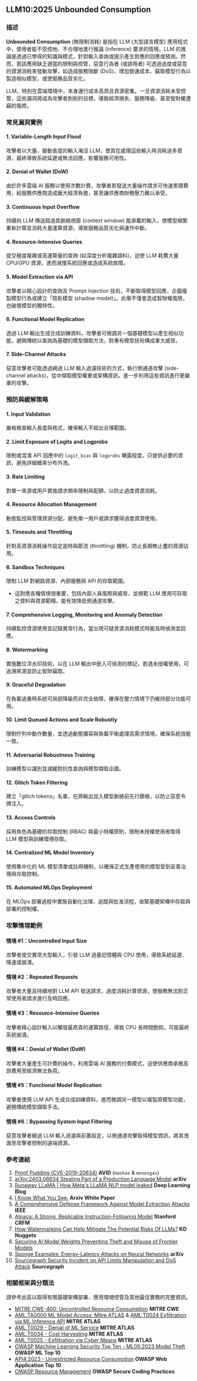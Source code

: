 ## LLM10:2025 Unbounded Consumption

### 描述

**Unbounded Consumption** (無限制消耗) 是指在 LLM (大型語言模型) 應用程式中，使用者能不受控地、不合理地進行推論 (inference) 要求的情境。LLM 的推論是透過已學得的知識與模式，針對輸入查詢或提示產生對應的回應或預測。然而，若該應用缺乏適當的限制與控管，惡意行為者 (或誤用者) 可透過過度或惡意的資源消耗來發動攻擊，如造成服務阻斷 (DoS)、增加營運成本、竊取模型行為以製造相似模型，或使服務品質劣化。

LLM，特別在雲端環境中，本身運行成本高昂且資源密集。一旦資源消耗未受控管，這些漏洞將成為攻擊者剝削的目標，導致經濟損失、服務降級、甚至智財權遭竊的風險。

### 常見漏洞實例

#### 1. Variable-Length Input Flood
攻擊者以大量、變動長度的輸入淹沒 LLM，使其在處理這些輸入時消耗過多資源，最終導致系統延遲或無法回應，影響服務可用性。

#### 2. Denial of Wallet (DoW)
由於許多雲端 AI 服務以使用次數計費，攻擊者若發送大量操作請求可快速累積費用，給服務供應商造成龐大經濟負擔，甚至讓供應商財務壓力難以承受。

#### 3. Continuous Input Overflow
持續向 LLM 傳送超過其脈絡視窗 (context window) 能承載的輸入，使模型頻繁重新計算並消耗大量運算資源，導致服務品質劣化與運作中斷。

#### 4. Resource-Intensive Queries
提交極度複雜或高運算量的查詢 (如深度分析複雜語料)，迫使 LLM 耗費大量 CPU/GPU 資源，進而減慢系統回應或造成系統故障。

#### 5. Model Extraction via API
攻擊者以精心設計的查詢及 Prompt Injection 技術，不斷取得模型回應，企圖複製模型行為或建立「陰影模型 (shadow model)」。此舉不僅會造成智財權風險，也破壞模型的獨特性。

#### 6. Functional Model Replication
透過 LLM 輸出生成合成訓練資料，攻擊者可微調另一個基礎模型以產生相似功能，避開傳統以查詢為基礎的模型擷取方法，對專有模型技術構成重大威脅。

#### 7. Side-Channel Attacks
惡意攻擊者可能透過繞過 LLM 輸入過濾技術的方式，執行側通道攻擊 (side-channel attacks)，從中擷取模型權重或架構資訊，進一步利用這些資訊進行更嚴重的攻擊。

### 預防與緩解策略

#### 1. Input Validation
嚴格檢查輸入長度與格式，確保輸入不超出合理範圍。

#### 2. Limit Exposure of Logits and Logprobs
限制或混淆 API 回應中的 `logit_bias` 與 `logprobs` 曝露程度，只提供必要的資訊，避免詳細概率分布外洩。

#### 3. Rate Limiting
對單一來源或用戶實施請求頻率限制與配額，以防止過度資源消耗。

#### 4. Resource Allocation Management
動態監控與管理資源分配，避免單一用戶或請求獲得過度資源使用。

#### 5. Timeouts and Throttling
針對高資源消耗操作設定逾時與節流 (throttling) 機制，防止長期無止盡的資源佔用。

#### 6. Sandbox Techniques
限制 LLM 對網路資源、內部服務與 API 的存取範圍。
- 這對應各種情境很重要，包括內部人員風險與威脅，並規範 LLM 應用可存取之資料與資源範疇，能有效降低側通道攻擊。

#### 7. Comprehensive Logging, Monitoring and Anomaly Detection
持續監控資源使用並記錄異常行為，當出現可疑資源消耗模式時能及時偵測並回應。

#### 8. Watermarking
實施數位浮水印技術，以在 LLM 輸出中嵌入可偵測的標記，若遇未授權使用，可追溯來源並防止智財竊取。

#### 9. Graceful Degradation
在負載過重時系統可局部降級而非完全故障，確保在壓力情境下仍維持部分功能可用。

#### 10. Limit Queued Actions and Scale Robustly
限制佇列中動作數量，並透過動態擴容與負載平衡處理高需求情境，確保系統效能一致。

#### 11. Adversarial Robustness Training
訓練模型以識別並減緩對抗性查詢與模型擷取企圖。

#### 12. Glitch Token Filtering
建立「glitch tokens」名單，在將輸出加入模型脈絡前先行篩檢，以防止惡意令牌注入。

#### 13. Access Controls
採用角色為基礎的存取控制 (RBAC) 與最小特權原則，限制未授權使用者取得 LLM 模型與訓練環境存取。

#### 14. Centralized ML Model Inventory
使用集中化的 ML 模型清單或註冊機制，以確保正式生產使用的模型受到妥善治理與存取控制。

#### 15. Automated MLOps Deployment
在 MLOps 部署過程中實施自動化治理、追蹤與批准流程，收緊基礎架構中存取與部署的控制權。

### 攻擊情境範例

#### 情境 #1：Uncontrolled Input Size
攻擊者提交異常大型輸入，引發 LLM 過量記憶體與 CPU 使用，導致系統延遲、降速或崩潰。

#### 情境 #2：Repeated Requests
攻擊者大量且持續地對 LLM API 發送請求，過度消耗計算資源，使服務無法對正常使用者請求進行及時回應。

#### 情境 #3：Resource-Intensive Queries
攻擊者精心設計輸入以觸發最昂貴的運算路徑，導致 CPU 長時間飽和，可能最終系統崩潰。

#### 情境 #4：Denial of Wallet (DoW)
攻擊者大量產生可計費的操作，利用雲端 AI 服務的付費模式，迫使供應商承擔高昂費用至經濟無法負荷。

#### 情境 #5：Functional Model Replication
攻擊者使用 LLM API 生成合成訓練資料，進而微調另一模型以複製原模型功能，避開傳統模型擷取手法。

#### 情境 #6：Bypassing System Input Filtering
惡意攻擊者繞過 LLM 輸入過濾與前置設定，以側通道攻擊取得模型資訊，將其洩漏至攻擊者控制的遠端資源。

### 參考連結

1. [Proof Pudding (CVE-2019-20634)](https://avidml.org/database/avid-2023-v009/) **AVID** (`moohax` & `monoxgas`)
2. [arXiv:2403.06634 Stealing Part of a Production Language Model](https://arxiv.org/abs/2403.06634) **arXiv**
3. [Runaway LLaMA | How Meta's LLaMA NLP model leaked](https://www.deeplearning.ai/the-batch/how-metas-llama-nlp-model-leaked/) **Deep Learning Blog**
4. [I Know What You See:](https://arxiv.org/pdf/1803.05847.pdf) **Arxiv White Paper**
5. [A Comprehensive Defense Framework Against Model Extraction Attacks](https://ieeexplore.ieee.org/document/10080996) **IEEE**
6. [Alpaca: A Strong, Replicable Instruction-Following Model](https://crfm.stanford.edu/2023/03/13/alpaca.html) **Stanford CRFM**
7. [How Watermarking Can Help Mitigate The Potential Risks Of LLMs?](https://www.kdnuggets.com/2023/03/watermarking-help-mitigate-potential-risks-llms.html) **KD Nuggets**
8. [Securing AI Model Weights Preventing Theft and Misuse of Frontier Models](https://www.rand.org/content/dam/rand/pubs/research_reports/RRA2800/RRA2849-1/RAND_RRA2849-1.pdf)
9. [Sponge Examples: Energy-Latency Attacks on Neural Networks](https://arxiv.org/abs/2006.03463) **arXiv**
10. [Sourcegraph Security Incident on API Limits Manipulation and DoS Attack](https://about.sourcegraph.com/blog/security-update-august-2023) **Sourcegraph**

### 相關框架與分類法

請參考此區以取得有關基礎架構部署、應用環境控管及其他最佳實務的完整資訊。

- [MITRE CWE-400: Uncontrolled Resource Consumption](https://cwe.mitre.org/data/definitions/400.html) **MITRE CWE**
- [AML.TA0000 ML Model Access: Mitre ATLAS](https://atlas.mitre.org/tactics/AML.TA0000) & [AML.T0024 Exfiltration via ML Inference API](https://atlas.mitre.org/techniques/AML.T0024) **MITRE ATLAS**
- [AML.T0029 - Denial of ML Service](https://atlas.mitre.org/techniques/AML.T0029) **MITRE ATLAS**
- [AML.T0034 - Cost Harvesting](https://atlas.mitre.org/techniques/AML.T0034) **MITRE ATLAS**
- [AML.T0025 - Exfiltration via Cyber Means](https://atlas.mitre.org/techniques/AML.T0025) **MITRE ATLAS**
- [OWASP Machine Learning Security Top Ten - ML05:2023 Model Theft](https://owasp.org/www-project-machine-learning-security-top-10/docs/ML05_2023-Model_Theft.html) **OWASP ML Top 10**
- [API4:2023 - Unrestricted Resource Consumption](https://owasp.org/API-Security/editions/2023/en/0xa4-unrestricted-resource-consumption/) **OWASP Web Application Top 10**
- [OWASP Resource Management](https://owasp.org/www-project-secure-coding-practices-quick-reference-guide/) **OWASP Secure Coding Practices**
